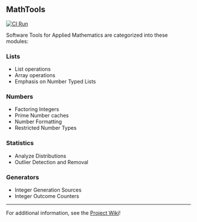 ## MathTools
[![CI Run](https://github.com/DK96-OS/MathTools/actions/workflows/ci_run.yml/badge.svg)](https://github.com/DK96-OS/MathTools/actions/workflows/ci_run.yml)

Software Tools for Applied Mathematics are categorized into these modules:

### Lists
* List operations
* Array operations
* Emphasis on Number Typed Lists

### Numbers
* Factoring Integers
* Prime Number caches
* Number Formatting
* Restricted Number Types

### Statistics
* Analyze Distributions
* Outlier Detection and Removal

### Generators
* Integer Generation Sources
* Integer Outcome Counters

____
For additional information, see the [Project Wiki](https://github.com/DK96-OS/MathTools/wiki)!
